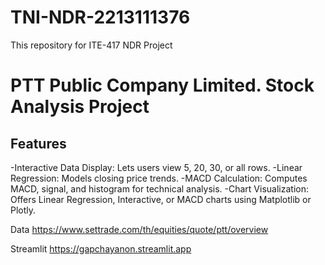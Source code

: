 # TNI-NDR-2213111376
This repository for ITE-417 NDR Project

# PTT Public Company Limited. Stock Analysis Project

## Features

-Interactive Data Display: Lets users view 5, 20, 30, or all rows.
-Linear Regression: Models closing price trends.
-MACD Calculation: Computes MACD, signal, and histogram for technical analysis.
-Chart Visualization: Offers Linear Regression, Interactive, or MACD charts using Matplotlib or Plotly.


Data
https://www.settrade.com/th/equities/quote/ptt/overview

Streamlit
https://gapchayanon.streamlit.app
